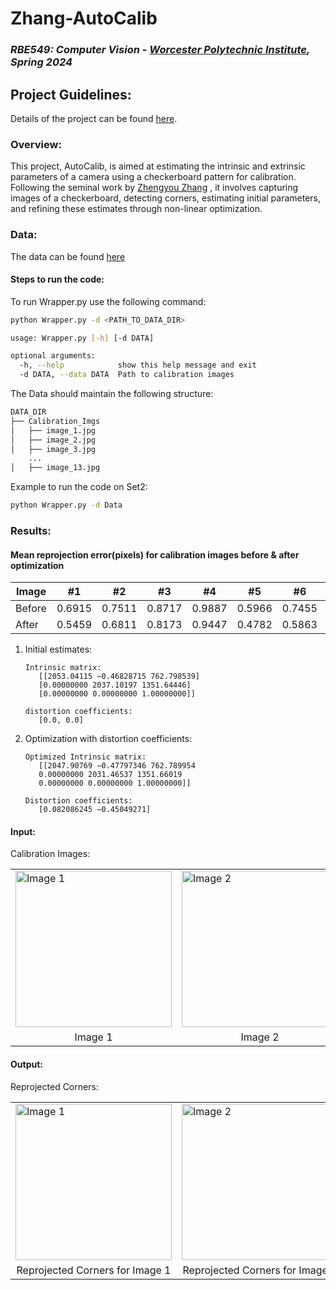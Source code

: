 # Zhang-AutoCalib

### *RBE549: Computer Vision - [Worcester Polytechnic Institute](https://www.wpi.edu/), Spring 2024*

## Project Guidelines:
Details of the project can be found [here](https://rbe549.github.io/spring2024/hw/hw1/).

### Overview:
This project, AutoCalib, is aimed at estimating the intrinsic and extrinsic parameters of a camera using a checkerboard pattern for calibration. Following the seminal work by [Zhengyou Zhang](https://www.microsoft.com/en-us/research/wp-content/uploads/2016/02/tr98-71.pdf) , it involves capturing images of a checkerboard, detecting corners, estimating initial parameters, and refining these estimates through non-linear optimization.

### Data:
The data can be found [here](https://drive.google.com/file/d/1n5eKm-CCYSiu1r84wfgEtDrWBQTc0kTu/view?usp=sharing)

#### Steps to run the code:

To run Wrapper.py use the following command:
```bash
python Wrapper.py -d <PATH_TO_DATA_DIR>

usage: Wrapper.py [-h] [-d DATA]

optional arguments:
  -h, --help            show this help message and exit
  -d DATA, --data DATA  Path to calibration images
``` 


The Data should maintain the following structure:
```bash
DATA_DIR
├── Calibration_Imgs
│   ├── image_1.jpg
│   ├── image_2.jpg
│   ├── image_3.jpg
    ...
│   ├── image_13.jpg
```

Example to run the code on Set2:
```bash
python Wrapper.py -d Data
```

### Results:

#### Mean reprojection error(pixels) for calibration images before & after optimization

Image | #1 | #2 | #3 | #4 | #5 | #6 | #7 | #8 | #9 | #10 | #11 | #12 | #13 |
--- | --- | --- | --- |--- |--- |--- |--- |--- |--- |--- |---|--- |--- |
Before | 0.6915 | 0.7511 | 0.8717 | 0.9887 | 0.5966 | 0.7455 | 0.8452 | 0.5215 | 0.6857 | 0.6484 | 0.8570 | 0.9813 | 0.7548 |
After | 0.5459 | 0.6811 | 0.8173 | 0.9447 | 0.4782 | 0.5863 | 0.8361 | 0.4948 | 0.5919 | 0.5854 | 0.7530 | 0.8940 | 0.7348 |


1. Initial estimates:
   ```
   Intrinsic matrix:
      [[2053.04115 −0.46828715 762.798539]
      [0.00000000 2037.10197 1351.64446]
      [0.00000000 0.00000000 1.00000000]]

   distortion coefficients:
      [0.0, 0.0]
    ```

2. Optimization with distortion coefficients:
   ```
   Optimized Intrinsic matrix:
      [[2047.90769 −0.47797346 762.789954
      0.00000000 2031.46537 1351.66019
      0.00000000 0.00000000 1.00000000]]

   Distortion coefficients:
      [0.082086245 −0.45049271]
   ```

#### Input:
Calibration Images:
<p align="center">
  <table>
    <tr>
      <td> <img src="media/calibration_imgs/IMG_20170209_042606.jpg" alt="Image 1" style="width: 250px;"/> </td>
      <td> <img src="media/calibration_imgs/IMG_20170209_042624.jpg" alt="Image 2" style="width: 250px;"/> </td>
      <td> <img src="media/calibration_imgs/IMG_20170209_042634.jpg" alt="Image 3" style="width: 250px;"/> </td>
    </tr>
    <tr>
      <td align="center">Image 1</td>
      <td align="center">Image 2</td>
      <td align="center">Image 3</td>
    </tr>
  </table>
</p>

#### Output:
Reprojected Corners:
<p align="center">
  <table>
    <tr>
      <td> <img src="media/reprojected_imgs/IMG_20170209_042606.jpg" alt="Image 1" style="width: 250px;"/> </td>
      <td> <img src="media/reprojected_imgs/IMG_20170209_042624.jpg" alt="Image 2" style="width: 250px;"/> </td>
      <td> <img src="media/reprojected_imgs/IMG_20170209_042634.jpg" alt="Image 3" style="width: 250px;"/> </td>
    </tr>
    <tr>
      <td align="center">Reprojected Corners for Image 1</td>
      <td align="center">Reprojected Corners for Image 2</td>
      <td align="center">Reprojected Corners for Image 3</td>
    </tr>
  </table>
</p>